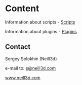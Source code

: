 
# Content #

Information about scripts - [Scripts](Scripts.md)

Information about plugins - [Plugins](Plugins.md)

## Contact ##

 Sergey Solokhin (Neill3d)
 
 e-mail to: s@neill3d.com
 
  www.neill3d.com

